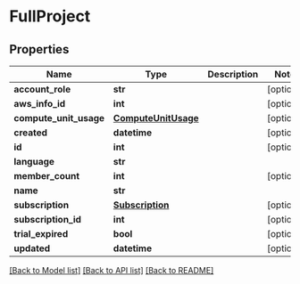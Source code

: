 # FullProject

## Properties
Name | Type | Description | Notes
------------ | ------------- | ------------- | -------------
**account_role** | **str** |  | [optional] 
**aws_info_id** | **int** |  | [optional] 
**compute_unit_usage** | [**ComputeUnitUsage**](ComputeUnitUsage.md) |  | [optional] 
**created** | **datetime** |  | [optional] 
**id** | **int** |  | [optional] 
**language** | **str** |  | 
**member_count** | **int** |  | [optional] 
**name** | **str** |  | 
**subscription** | [**Subscription**](Subscription.md) |  | [optional] 
**subscription_id** | **int** |  | [optional] 
**trial_expired** | **bool** |  | [optional] 
**updated** | **datetime** |  | [optional] 

[[Back to Model list]](../README.md#documentation-for-models) [[Back to API list]](../README.md#documentation-for-api-endpoints) [[Back to README]](../README.md)

